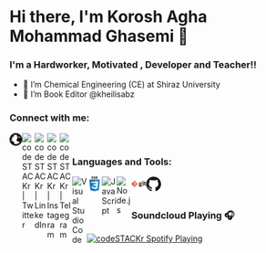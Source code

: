 # Hi there, I'm  Korosh Agha Mohammad Ghasemi 👋
### I'm a Hardworker, Motivated , Developer and Teacher!!
 
- 🌱 I’m Chemical Engineering (CE) at Shiraz University 
- 👯 I’m Book Editor @kheilisabz


### Connect with me:

[<img align="left" alt="codeSTACKr.com" width="22px" src="https://raw.githubusercontent.com/iconic/open-iconic/master/svg/globe.svg" />][website]
[<img align="left" alt="codeSTACKr | Twitter" width="22px" src="https://image.flaticon.com/icons/png/512/25/25660.png" />][twitter]
[<img align="left" alt="codeSTACKr | LinkedIn" width="22px" src="https://cdn3.iconfinder.com/data/icons/social-media-logos-flat-colorful/2048/5296_-_LinkedIn-512.png" />][linkedin]
[<img align="left" alt="codeSTACKr | Instagram" width="22px" src="https://cdn4.iconfinder.com/data/icons/picons-social/57/38-instagram-2-512.png" />][instagram]
[<img align="left" alt="codeSTACKr | Telegram" width="22px" src="https://i.pinimg.com/originals/99/f0/3f/99f03fdee90d871d3d1e718c82feb8be.png" />][Telegram]

<br />

### Languages and Tools:

[<img align="left" alt="Visual Studio Code" width="26px" src="https://cdn.worldvectorlogo.com/logos/visual-studio-code-1.svg" />][webdevplaylist]
[<img align="left" alt="CSS3" width="26px" src="https://raw.githubusercontent.com/github/explore/80688e429a7d4ef2fca1e82350fe8e3517d3494d/topics/css/css.png" />][cssplaylist]
[<img align="left" alt="JavaScript" width="26px" src="https://img.icons8.com/ios/452/javascript.png" />][jsplaylist]
[<img align="left" alt="Node.js" width="26px" src="https://cdn3.iconfinder.com/data/icons/logos-and-brands-3/512/267_Python-512.png" />][webdevplaylist]
[<img align="left" alt="Git" width="26px" src="https://raw.githubusercontent.com/github/explore/80688e429a7d4ef2fca1e82350fe8e3517d3494d/topics/git/git.png" />][webdevplaylist]
[<img align="left" alt="GitHub" width="26px" src="https://raw.githubusercontent.com/github/explore/78df643247d429f6cc873026c0622819ad797942/topics/github/github.png" />][webdevplaylist]

<br />
<br />



### Soundcloud Playing 🎧

[<img src="https://now-playing-codestackr.vercel.app/api/spotify-playing" alt="codeSTACKr Spotify Playing" width="350" />](https://soundcloud.com/qvqunkyuzlin)

</details>


</details>

[Telegram]: tg://resolve?domain=koroshkorosh1
[website]: https://zil.ink/korosh/
[twitter]: https://twitter.com/koroshkorosh11/
[youtube]: https://youtube.com/koroshkorosh1/
[instagram]: https://www.instagram.com/koroshkorosh1/
[linkedin]: https://linkedin.com/in/koroshkorosh1/
[webdevplaylist]: https://www.youtube.com/playlist?list=PLkwxH9e_vrAJ0WbEsFA9W3I1W-g_BTsbt
[jsplaylist]: https://www.youtube.com/playlist?list=PLkwxH9e_vrALRJKu7wfXby3MKeflhTu6B
[cssplaylist]: https://www.youtube.com/playlist?list=PLkwxH9e_vrALSdvZuEh6gqQdmDoDIoqz4
[reactplaylist]: https://www.youtube.com/playlist?list=PLkwxH9e_vrAK4TdffpxKY3QGyHCpxFcQ0
